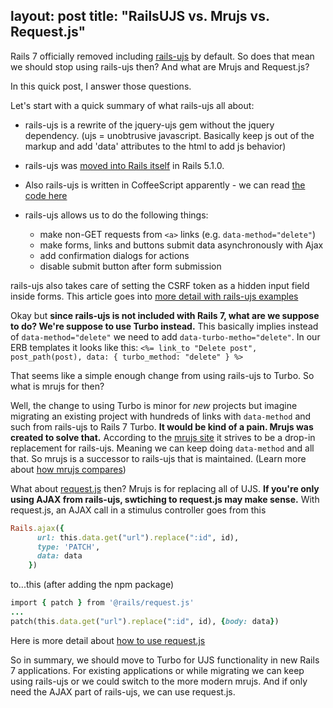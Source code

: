 layout: post
title:  "RailsUJS vs. Mrujs vs. Request.js"
---

Rails 7 officially removed including [rails-ujs](https://edgeguides.rubyonrails.org/working_with_javascript_in_rails.html#replacements-for-rails-ujs-functionality) by default. So does that mean we should stop using rails-ujs then? And what are Mrujs and Request.js?

In this quick post, I answer those questions.

Let's start with a quick summary of what rails-ujs all about:

- rails-ujs is a rewrite of the jquery-ujs gem without the jquery dependency. (ujs = unobtrusive javascript. Basically keep js out of the markup and add 'data' attributes to the html to add js behavior)

- rails-ujs was [moved into Rails itself](https://github.com/rails/rails/commit/ad3a47759e67a411f3534309cdd704f12f6930a7) in Rails 5.1.0.

- Also rails-ujs is written in CoffeeScript apparently - we can read [the code here](https://github.com/rails/rails/tree/main/actionview/app/assets/javascripts/rails-ujs)

- rails-ujs allows us to do the following things:
    - make non-GET requests from `<a>` links (e.g. `data-method="delete"`)
    - make forms, links and buttons submit data asynchronously with Ajax
    - add confirmation dialogs for actions
    - disable submit button after form submission

rails-ujs also takes care of setting the CSRF token as a hidden input field inside forms. This article goes into [more detail with rails-ujs examples](https://www.ombulabs.com/blog/learning/javascript/behind-the-scenes-rails-ujs.html)

Okay but **since rails-ujs is not included with Rails 7, what are we suppose to do? We're suppose to use Turbo instead.** This basically implies instead of `data-method="delete"` we need to add `data-turbo-metho="delete"`. In our ERB templates it looks like this:
`<%= link_to "Delete post", post_path(post), data: { turbo_method: "delete" } %>`

That seems like a simple enough change from using rails-ujs to Turbo. So what is mrujs for then? 

Well, the change to using Turbo is minor for *new* projects but imagine migrating an existing project with hundreds of links with `data-method` and such from rails-ujs to Rails 7 Turbo. **It would be kind of a pain. Mrujs was created to solve that.** According to the [mrujs site](https://mrujs.com/) it strives to be a drop-in replacement for rails-ujs. Meaning we can keep doing `data-method` and all that. So mrujs is a successor to rails-ujs that is maintained. (Learn more about [how mrujs compares](https://mrujs.com/references/comparison-to-ujs))

What about [request.js](https://github.com/rails/requestjs-rails) then? Mrujs is for replacing all of UJS. **If you're only using AJAX from rails-ujs, swtiching to request.js may make sense.** With request.js, an AJAX call in a stimulus controller goes from this
```ruby
Rails.ajax({
      url: this.data.get("url").replace(":id", id),
      type: 'PATCH',
      data: data
    })
```

to...this (after adding the npm package)

```ruby
import { patch } from '@rails/request.js'
...
patch(this.data.get("url").replace(":id", id), {body: data})
```

Here is more detail about [how to use request.js](https://github.com/rails/request.js#how-to-use)

So in summary, we should move to Turbo for UJS functionality in new Rails 7 applications. For existing applications or while migrating we can keep using rails-ujs or we could switch to the more modern mrujs. And if only need the AJAX part of rails-ujs, we can use request.js.
